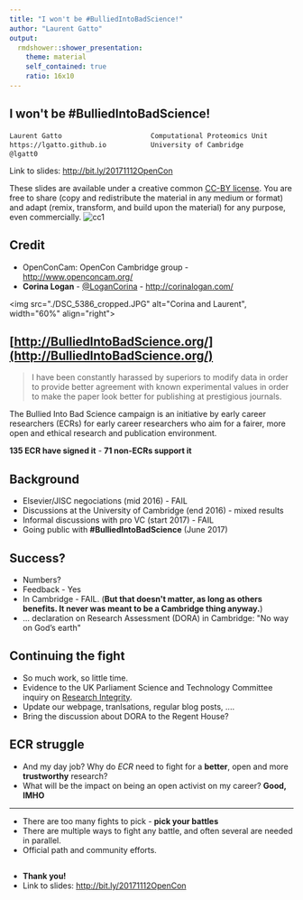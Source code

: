 ```yaml
---
title: "I won't be #BulliedIntoBadScience!"
author: "Laurent Gatto"
output:
  rmdshower::shower_presentation:
    theme: material
    self_contained: true
    ratio: 16x10
---
```


## I won't be #BulliedIntoBadScience!

```
Laurent Gatto                      Computational Proteomics Unit
https://lgatto.github.io           University of Cambridge
@lgatt0
```

Link to slides: http://bit.ly/20171112OpenCon

These slides are available under a creative common
[CC-BY license](http://creativecommons.org/licenses/by/4.0/). You are
free to share (copy and redistribute the material in any medium or
format) and adapt (remix, transform, and build upon the material) for
any purpose, even commercially.
<img src="/home/lg390/Pictures/cc1.jpg" alt="cc1" height="30px">

## Credit

- OpenConCam: OpenCon Cambridge group - http://www.openconcam.org/
- **Corina Logan** - [\@LoganCorina](https://twitter.com/LoganCorina) - http://corinalogan.com/

<img src="./DSC_5386_cropped.JPG" alt="Corina and Laurent", width="60%" align="right">

## [http://BulliedIntoBadScience.org/](http://BulliedIntoBadScience.org/)

> I have been constantly harassed by superiors to modify data in order
  to provide better agreement with known experimental values in order
  to make the paper look better for publishing at prestigious
  journals.

The Bullied Into Bad Science campaign is an initiative by early career
researchers (ECRs) for early career researchers who aim for a fairer,
more open and ethical research and publication environment.

**135 ECR have signed it** - **71 non-ECRs support it**

## Background

- Elsevier/JISC negociations (mid 2016) - FAIL
- Discussions at the University of Cambridge (end 2016) - mixed results
- Informal discussions with pro VC (start 2017) - FAIL
- Going public with **#BulliedIntoBadScience** (June 2017)

## Success?

- Numbers?
- Feedback - Yes
- In Cambridge - FAIL. (**But that doesn't matter, as long as others
  benefits. It never was meant to be a Cambridge thing anyway.**)
- ... declaration on Research Assessment (DORA) in Cambridge: "No way
  on God’s earth"

## Continuing the fight

- So much work, so little time.
- Evidence to the UK Parliament Science and Technology Committee
  inquiry on [Research
  Integrity](https://www.parliament.uk/business/committees/committees-a-z/commons-select/science-and-technology-committee/inquiries/parliament-2017/research-integrity-17-19/).
- Update our webpage, tranlsations, regular blog posts, ....
- Bring the discussion about DORA to the Regent House?


## ECR struggle

- And my day job? Why do *ECR* need to fight for a **better**, open and
  more **trustworthy** research?
- What will be the impact on being an open activist on my career? **Good, IMHO**

<hr />

- There are too many fights to pick - **pick your battles**
- There are multiple ways to fight any battle, and often several are needed in parallel.
- Official path and community efforts.


##

- **Thank you!**
- Link to slides: http://bit.ly/20171112OpenCon